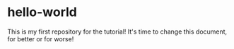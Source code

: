hello-world
===========

This is my first repository for the tutorial!
It's time to change this document, for better or for worse!
